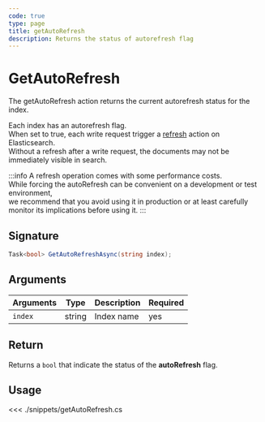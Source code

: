 ```yaml
---
code: true
type: page
title: getAutoRefresh
description: Returns the status of autorefresh flag
---
```


# GetAutoRefresh

The getAutoRefresh action returns the current autorefresh status for the index.

Each index has an autorefresh flag.  
When set to true, each write request trigger a [refresh](https://www.elastic.co/guide/en/elasticsearch/reference/current/docs-refresh.html) action on Elasticsearch.  
Without a refresh after a write request, the documents may not be immediately visible in search.

:::info
A refresh operation comes with some performance costs.  
While forcing the autoRefresh can be convenient on a development or test environment,  
we recommend that you avoid using it in production or at least carefully monitor its implications before using it.
:::

## Signature

```cs
Task<bool> GetAutoRefreshAsync(string index);
```

## Arguments

| Arguments | Type                       | Description       | Required |
| --------- | -------------------------- | ----------------- | -------- |
| `index`   | string                     | Index name        | yes      |

## Return

Returns a `bool` that indicate the status of the **autoRefresh** flag.

## Usage

<<< ./snippets/getAutoRefresh.cs
